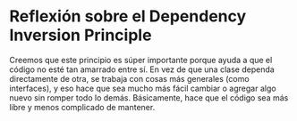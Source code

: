 # Reflexión sobre el Dependency Inversion Principle
Creemos que este principio es súper importante porque ayuda a que el código no esté tan amarrado entre sí. En vez de que una clase dependa directamente de otra, se trabaja con cosas más generales (como interfaces), y eso hace que sea mucho más fácil cambiar o agregar algo nuevo sin romper todo lo demás. Básicamente, hace que el código sea más libre y menos complicado de mantener.